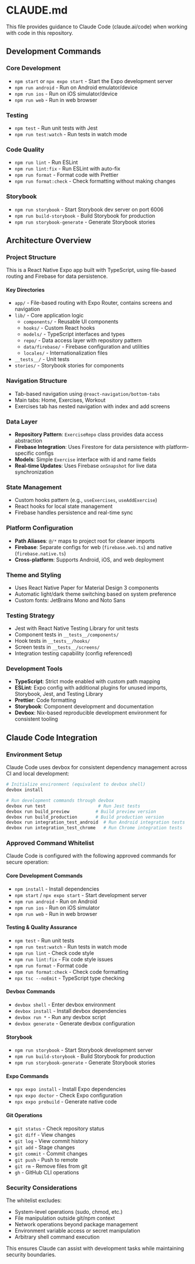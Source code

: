 # CLAUDE.md

This file provides guidance to Claude Code (claude.ai/code) when working with code in this repository.

## Development Commands

### Core Development
- `npm start` or `npx expo start` - Start the Expo development server
- `npm run android` - Run on Android emulator/device
- `npm run ios` - Run on iOS simulator/device  
- `npm run web` - Run in web browser

### Testing
- `npm test` - Run unit tests with Jest
- `npm run test:watch` - Run tests in watch mode

### Code Quality
- `npm run lint` - Run ESLint
- `npm run lint:fix` - Run ESLint with auto-fix
- `npm run format` - Format code with Prettier
- `npm run format:check` - Check formatting without making changes

### Storybook
- `npm run storybook` - Start Storybook dev server on port 6006
- `npm run build-storybook` - Build Storybook for production
- `npm run storybook-generate` - Generate Storybook stories

## Architecture Overview

### Project Structure
This is a React Native Expo app built with TypeScript, using file-based routing and Firebase for data persistence.

#### Key Directories
- `app/` - File-based routing with Expo Router, contains screens and navigation
- `lib/` - Core application logic
  - `components/` - Reusable UI components
  - `hooks/` - Custom React hooks
  - `models/` - TypeScript interfaces and types
  - `repo/` - Data access layer with repository pattern
  - `data/firebase/` - Firebase configuration and utilities
  - `locales/` - Internationalization files
- `__tests__/` - Unit tests
- `stories/` - Storybook stories for components

### Navigation Structure
- Tab-based navigation using `@react-navigation/bottom-tabs`
- Main tabs: Home, Exercises, Workout
- Exercises tab has nested navigation with index and add screens

### Data Layer
- **Repository Pattern**: `ExerciseRepo` class provides data access abstraction
- **Firebase Integration**: Uses Firestore for data persistence with platform-specific configs
- **Models**: Simple `Exercise` interface with id and name fields
- **Real-time Updates**: Uses Firebase `onSnapshot` for live data synchronization

### State Management
- Custom hooks pattern (e.g., `useExercises`, `useAddExercise`)
- React hooks for local state management
- Firebase handles persistence and real-time sync

### Platform Configuration
- **Path Aliases**: `@/*` maps to project root for cleaner imports
- **Firebase**: Separate configs for web (`firebase.web.ts`) and native (`firebase.native.ts`)
- **Cross-platform**: Supports Android, iOS, and web deployment

### Theme and Styling
- Uses React Native Paper for Material Design 3 components
- Automatic light/dark theme switching based on system preference
- Custom fonts: JetBrains Mono and Noto Sans

### Testing Strategy
- Jest with React Native Testing Library for unit tests
- Component tests in `__tests__/components/`
- Hook tests in `__tests__/hooks/`
- Screen tests in `__tests__/screens/`
- Integration testing capability (config referenced)

### Development Tools
- **TypeScript**: Strict mode enabled with custom path mapping
- **ESLint**: Expo config with additional plugins for unused imports, Storybook, Jest, and Testing Library
- **Prettier**: Code formatting
- **Storybook**: Component development and documentation
- **Devbox**: Nix-based reproducible development environment for consistent tooling

## Claude Code Integration

### Environment Setup
Claude Code uses devbox for consistent dependency management across CI and local development:

```bash
# Initialize environment (equivalent to devbox shell)
devbox install

# Run development commands through devbox
devbox run test                    # Run Jest tests
devbox run build_preview          # Build preview version
devbox run build_production       # Build production version
devbox run integration_test_android  # Run Android integration tests
devbox run integration_test_chrome   # Run Chrome integration tests
```

### Approved Command Whitelist
Claude Code is configured with the following approved commands for secure operation:

#### Core Development Commands
- `npm install` - Install dependencies
- `npm start` / `npx expo start` - Start development server
- `npm run android` - Run on Android
- `npm run ios` - Run on iOS simulator
- `npm run web` - Run in web browser

#### Testing & Quality Assurance
- `npm test` - Run unit tests
- `npm run test:watch` - Run tests in watch mode
- `npm run lint` - Check code style
- `npm run lint:fix` - Fix code style issues
- `npm run format` - Format code
- `npm run format:check` - Check code formatting
- `npx tsc --noEmit` - TypeScript type checking

#### Devbox Commands
- `devbox shell` - Enter devbox environment
- `devbox install` - Install devbox dependencies
- `devbox run *` - Run any devbox script
- `devbox generate` - Generate devbox configuration

#### Storybook
- `npm run storybook` - Start Storybook development server
- `npm run build-storybook` - Build Storybook for production
- `npm run storybook-generate` - Generate Storybook stories

#### Expo Commands
- `npx expo install` - Install Expo dependencies
- `npx expo doctor` - Check Expo configuration
- `npx expo prebuild` - Generate native code

#### Git Operations
- `git status` - Check repository status
- `git diff` - View changes
- `git log` - View commit history
- `git add` - Stage changes
- `git commit` - Commit changes
- `git push` - Push to remote
- `git rm` - Remove files from git
- `gh` - GitHub CLI operations

### Security Considerations
The whitelist excludes:
- System-level operations (sudo, chmod, etc.)
- File manipulation outside git/npm context
- Network operations beyond package management
- Environment variable access or secret manipulation
- Arbitrary shell command execution

This ensures Claude can assist with development tasks while maintaining security boundaries.
